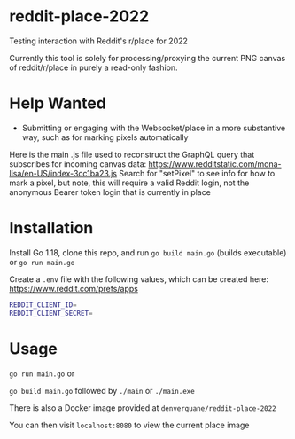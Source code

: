 # reddit-place-2022
Testing interaction with Reddit's r/place for 2022

Currently this tool is solely for processing/proxying the current PNG canvas of reddit/r/place in purely a read-only fashion.

# Help Wanted
- Submitting or engaging with the Websocket/place in a more substantive way, such as for marking pixels automatically

Here is the main .js file used to reconstruct the GraphQL query that subscribes for incoming canvas data:
https://www.redditstatic.com/mona-lisa/en-US/index-3cc1ba23.js
Search for "setPixel" to see info for how to mark a pixel, but note, this will require a valid Reddit login,
not the anonymous Bearer token login that is currently in place

# Installation
Install Go 1.18, clone this repo, and run `go build main.go` (builds executable) or `go run main.go`

Create a `.env` file with the following values, which can be created here: https://www.reddit.com/prefs/apps
```bash
REDDIT_CLIENT_ID=
REDDIT_CLIENT_SECRET=
```

# Usage
`go run main.go` or 

`go build main.go` followed by `./main` or `./main.exe`

There is also a Docker image provided at `denverquane/reddit-place-2022`

You can then visit `localhost:8080` to view the current place image